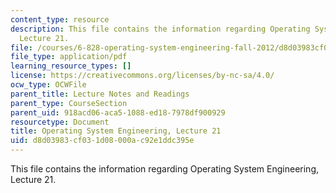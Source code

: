 ```yaml
---
content_type: resource
description: This file contains the information regarding Operating System Engineering,
  Lecture 21.
file: /courses/6-828-operating-system-engineering-fall-2012/d8d03983cf031d08000ac92e1ddc395e_MIT6_828F12_lec21_notes.pdf
file_type: application/pdf
learning_resource_types: []
license: https://creativecommons.org/licenses/by-nc-sa/4.0/
ocw_type: OCWFile
parent_title: Lecture Notes and Readings
parent_type: CourseSection
parent_uid: 918acd06-aca5-1088-ed18-7978df900929
resourcetype: Document
title: Operating System Engineering, Lecture 21
uid: d8d03983-cf03-1d08-000a-c92e1ddc395e
---
```

This file contains the information regarding Operating System Engineering, Lecture 21.